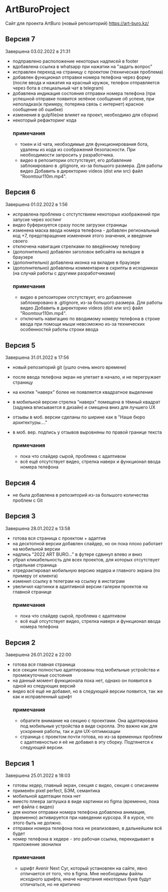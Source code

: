# ArtBuroProject
Сайт для проекта ArtBuro (новый репозиторий)
https://art-buro.kz/
## Версия 7
Завершена 03.02.2022 в 21:31
- подправлено расположение некоторых надписей в footer
- вдобавлена ссылка в whatsapp при нажатии на "задать вопрос"
- исправлен переход на страницу с проектом (техническая проблема)
- добавлен функционал отправки номера телефона через форму (после ввода и нажатия на красный кружок, телефон отправляется через бота в специальный чат в telegram)
- добавлена индикация состояния отправки номера телефона (при успешной отправке появится зелёное сообщение об успехе, при неполадках(к примеру, потеряна связь с интернет) красное сообщение об ошибке)
- изменения в gulpfile(не влияет на проект, необходимо для сборки)
- некоторый рефакторинг кода
    ### примечания
    - токен и id чата, необходимые для функционирования бота, удалены из кода из соображений безопасности. При необходимости запросить у разработчика.
    - видео в репозитории отстутствует, его добавление заблокировано в .gitignore, из-за большого размера. Для работы видео Добавить в директорию videos (dist или src) файл           "Roomtour110m.mp4".
## Версия 6
Завершена 01.02.2022 в 1:56
- исправлена проблема с отстутствием некоторых изображений при запуске через хостинг
- видео буферизуется сразу после загрузки страницы
- изменена маска ввода номера телефона - добавлен региональный код +7, предотвращение изменения этого значения, и введение своего
- отключена навигация стрелками по введённому телефону
- (дополнительно) добавлен заголовок вебсайта на вкладке в браузере
- (дополнительно) добавлена иконка на вкладке в браузере
- (дополнительно) добавлены комментарии в скрипты в исходниках (на случай работы с другими разработчиками)
    ### примечания
    - видео в репозитории отстутствует, его добавление заблокировано в .gitignore, из-за большого размера. Для работы видео Добавить в директорию videos (dist или src) файл           "Roomtour110m.mp4".
    - отключить навигацию по вводимому номеру телефона в строке ввода при помощи мыши невозможно из-за технических особенностей работы строки ввода

## Версия 5
Завершена 31.01.2022 в 17:56
- новый репозиторий git (ушло очень много времени)
- после ввода телефона экран не улетает в начало, и не перегружает страницу
- на кнопке "наверх" более не появляется квадратное выделение
- в мобильной версии стрелка "наверх" помещена в тёмный квадрат (задумка вписывается в дизайн) и смещена вниз для лучшего UX
- отзывы в моб. версии сделаны по ширине как в "Наше бюро архитектуры...."
- в моб. вер. подпись у отзывов выровняны по правой границе текста

  ### примечания
  - пока что слайдер сырой, проблема с адаптивом
  - всё ещё отсутствует видео, стрелка наверх и функционал ввода номера телефона
## Версия 4
- не была добавлена в репозиторий из-за большого количества проблем с Git
## Версия 3
Завершена 28.01.2022 в 13:58
- готова вся страница c проектом + адаптив
- на десктопной версии добавлен слайдер, но он пока плохо работает на мобильной версии
- надпись "2022 ART BURO..." в футере сдвинул влево и вниз
- убрал кликабельность для всех проектов, для которых отсутствует отдельная страница
- отредоактировал мобильную версию хедера и главного экрана (по примеру от клиента)
- изменил ссылку в телеграм на ссылку в инстаграм
- увеличил картинки в адаптивной версии галереи проектов на главной странице
  ### примечания
  - пока что слайдер сырой, проблема с адаптивом
  - всё ещё отсутствует видео, стрелка наверх и функционал ввода номера телефона
## Версия 2
Завершена 26.01.2022 в 22:00
- готова вся главная страница
- все секции полностью адаптированы под мобильные устройства и промежуточные состояния
- на данный момент функционала пока нет, однако он появится в одной из следующих версий
- видео всё ещё не добавил, но в следующей версии появится, так же как и исправленный шрифт
  ### примечания
  - обратите внимание на секцию с проектами. Она адаптирована под мобильные устройства в виде скролла. Это важно как для ускорения работы, так и для UX-оптимизации
  - страница с проектом почти готова, но из-за временных проблем с адаптивностью я её не добавил в эту сборку. Подтянется к следующей версии.

## Версия 1
Завершена 25.01.2022 в 18:03
- готовы хедер, главный экран, секция с видео, секция с описанием
- применён pixel perfect, БЭМ, семантика
- мобильной адаптации пока нет
- вместо плеера заглушка в виде картинки из figma (временно, пока нет файла с видео)
- для кнопки отправки номера телефона добавлена анимация, (временно) активируется при наведении курсора. Я в курсе, что этого быть не должно.
- отправки номера телефона пока не реализовано, в дальнейшем всё будет
- номер телефона в хедере - это рабочая ссылка, перекидывает в приложение звонилки
  ### примечания
  - шрифт Avenir Next Cyr, который установлен на сайте, явно отличается от того, что в figmа. Мне необходимы файлы исходного шрифта, иначе начертания некоторых букв будут
    отличаться, но не критично

